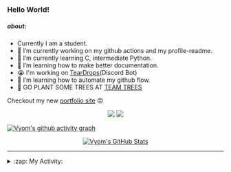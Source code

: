 ### Hello World!

##### about:
- Currently I am a student.
- 🔭 I’m currently working on my github actions and my profile-readme. 
- 🌱 I’m currently learning C, intermediate Python.
- 🌱 I’m learning how to make better documentation.
- 😭 I'm working on [TearDrops](https://github.com/Vyvy-vi/TearDrops)(Discord Bot)
- 🌱 I’m learning how to automate my github flow.
- 🌱 GO PLANT SOME TREES AT [TEAM TREES](https://teamtrees.org/)

Checkout my new [portfolio site](https://vyvy-vi.github.io/portfolio) 🙃

<p align="center">
  <a href="https://twitter.com/Vyvy_viM"><img target="_blank" src="https://img.shields.io/badge/twitter%20@Vyvy_viM-0D95E8?style=for-the-badge&logo=twitter&logoColor=white"/></a> 
  <a href="https://vyvy-vi.github.io/portfolio"><img target="_blank" src="https://img.shields.io/badge/-I%27m_craving_for_open_source-green?style=for-the-badge&logo=github&logoColor=black"/></a> 
</p>

[![Vyom's github activity graph](https://activity-graph.herokuapp.com/graph?username=Vyvy-vi)](https://github.com/ashutosh00710/github-readme-activity-graph)

<p align="center">
<a href="https://github.com/Vyvy-vi/Vyvy-vi">
  <img src="https://profile-readme-git-master.vyvy-vi.vercel.app/api?username=Vyvy-vi&show_icons=true&line_height=27&count_private=true&title_color=ffffff&text_color=c9cacc&icon_color=2bbc8a&bg_color=1d1f21" alt="Vyom's GitHub Stats" />
</a>
</p>


---
<details>
  <summary>:zap: My Activity:</summary>
  
<!--START_SECTION:waka-->
**I'm a Night 🦉** 

```text
🌞 Morning    11 commits     █████░░░░░░░░░░░░░░░░░░░░   22.45% 
🌆 Daytime    8 commits      ████░░░░░░░░░░░░░░░░░░░░░   16.33% 
🌃 Evening    11 commits     █████░░░░░░░░░░░░░░░░░░░░   22.45% 
🌙 Night      19 commits     █████████░░░░░░░░░░░░░░░░   38.78%

```
📅 **I'm Most Productive on Sunday** 

```text
Monday       8 commits      ████░░░░░░░░░░░░░░░░░░░░░   16.33% 
Tuesday      4 commits      ██░░░░░░░░░░░░░░░░░░░░░░░   8.16% 
Wednesday    9 commits      ████░░░░░░░░░░░░░░░░░░░░░   18.37% 
Thursday     6 commits      ███░░░░░░░░░░░░░░░░░░░░░░   12.24% 
Friday       1 commits      ░░░░░░░░░░░░░░░░░░░░░░░░░   2.04% 
Saturday     9 commits      ████░░░░░░░░░░░░░░░░░░░░░   18.37% 
Sunday       12 commits     ██████░░░░░░░░░░░░░░░░░░░   24.49%

```


📊 **This Week I Spent My Time On** 

```text
🔥 Editors: 
Vim                      7 hrs 58 mins       █████████████████████████   100.0%

🐱‍💻 Projects: 
TearDrops                4 hrs 4 mins        ████████████░░░░░░░░░░░░░   51.0% 
XII-CS-pracs             2 hrs 21 mins       ███████░░░░░░░░░░░░░░░░░░   29.51% 
dev-quotes-api           44 mins             ██░░░░░░░░░░░░░░░░░░░░░░░   9.32% 
EddieBot                 26 mins             █░░░░░░░░░░░░░░░░░░░░░░░░   5.51% 
Unknown Project          9 mins              ░░░░░░░░░░░░░░░░░░░░░░░░░   1.89%

```


<!--END_SECTION:waka-->
</details>

